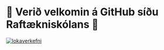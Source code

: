 # 👋 Verið velkomin á GitHub síðu Raftækniskólans 👋


[![lokaverkefni](https://i.ytimg.com/vi/0QMVFdnX9jY/maxresdefault.jpg)](https://www.youtube.com/watch?v=0QMVFdnX9jY "lokaverkefni")

